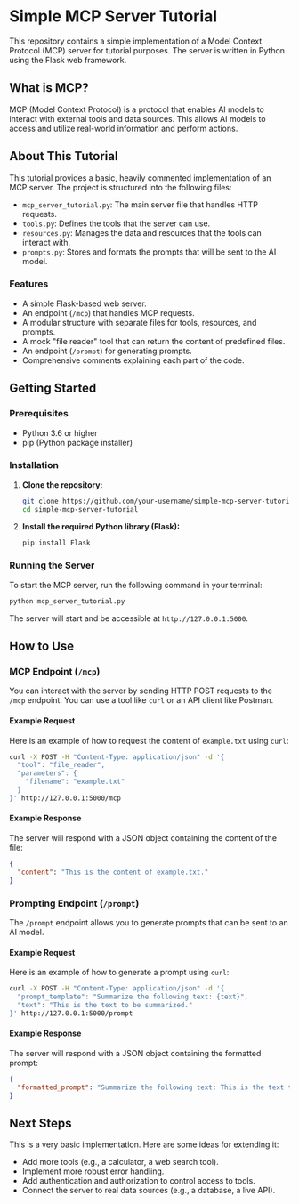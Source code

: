 # Simple MCP Server Tutorial

This repository contains a simple implementation of a Model Context Protocol (MCP) server for tutorial purposes. The server is written in Python using the Flask web framework.

## What is MCP?

MCP (Model Context Protocol) is a protocol that enables AI models to interact with external tools and data sources. This allows AI models to access and utilize real-world information and perform actions.

## About This Tutorial

This tutorial provides a basic, heavily commented implementation of an MCP server. The project is structured into the following files:

*   `mcp_server_tutorial.py`: The main server file that handles HTTP requests.
*   `tools.py`: Defines the tools that the server can use.
*   `resources.py`: Manages the data and resources that the tools can interact with.
*   `prompts.py`: Stores and formats the prompts that will be sent to the AI model.

### Features

*   A simple Flask-based web server.
*   An endpoint (`/mcp`) that handles MCP requests.
*   A modular structure with separate files for tools, resources, and prompts.
*   A mock "file reader" tool that can return the content of predefined files.
*   An endpoint (`/prompt`) for generating prompts.
*   Comprehensive comments explaining each part of the code.

## Getting Started

### Prerequisites

*   Python 3.6 or higher
*   pip (Python package installer)

### Installation

1.  **Clone the repository:**

    ```bash
    git clone https://github.com/your-username/simple-mcp-server-tutorial.git
    cd simple-mcp-server-tutorial
    ```

2.  **Install the required Python library (Flask):**

    ```bash
    pip install Flask
    ```

### Running the Server

To start the MCP server, run the following command in your terminal:

```bash
python mcp_server_tutorial.py
```

The server will start and be accessible at `http://127.0.0.1:5000`.

## How to Use

### MCP Endpoint (`/mcp`)

You can interact with the server by sending HTTP POST requests to the `/mcp` endpoint. You can use a tool like `curl` or an API client like Postman.

#### Example Request

Here is an example of how to request the content of `example.txt` using `curl`:

```bash
curl -X POST -H "Content-Type: application/json" -d '{
  "tool": "file_reader",
  "parameters": {
    "filename": "example.txt"
  }
}' http://127.0.0.1:5000/mcp
```

#### Example Response

The server will respond with a JSON object containing the content of the file:

```json
{
  "content": "This is the content of example.txt."
}
```

### Prompting Endpoint (`/prompt`)

The `/prompt` endpoint allows you to generate prompts that can be sent to an AI model.

#### Example Request

Here is an example of how to generate a prompt using `curl`:

```bash
curl -X POST -H "Content-Type: application/json" -d '{
  "prompt_template": "Summarize the following text: {text}",
  "text": "This is the text to be summarized."
}' http://127.0.0.1:5000/prompt
```

#### Example Response

The server will respond with a JSON object containing the formatted prompt:

```json
{
  "formatted_prompt": "Summarize the following text: This is the text to be summarized."
}
```

## Next Steps

This is a very basic implementation. Here are some ideas for extending it:

*   Add more tools (e.g., a calculator, a web search tool).
*   Implement more robust error handling.
*   Add authentication and authorization to control access to tools.
*   Connect the server to real data sources (e.g., a database, a live API).
